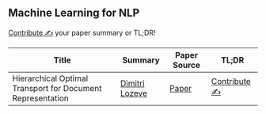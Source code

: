 ## Machine Learning for NLP

[Contribute ✍️](https://github.com/dair-ai/nlp_paper_summaries/new/master/Machine%20Learning%20for%20NLP) your paper summary or TL;DR!

| Title | Summary | Paper Source | TL;DR |
| ----- | ------- | ----- | ---- |
| Hierarchical Optimal Transport for Document Representation | [Dimitri Lozeve](https://www.lozeve.com/posts/hierarchical-optimal-transport-for-document-classification) | [Paper](http://papers.nips.cc/paper/8438-hierarchical-optimal-transport-for-document-representation.pdf) | [Contribute ✍️](https://github.com/dair-ai/nlp_paper_summaries/new/master/Machine%20Learning%20for%20NLP)

